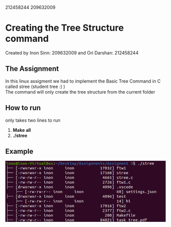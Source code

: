 212458244 209632009

# Creating the Tree Structure command

Created by Inon Sinn: 209632009 and Ori Darshan: 212458244

## The Assignment
In this linux assigment we had to implement the Basic Tree Command in C called stree (student tree :) )</br>The command will only create the tree structure from the current folder<br>

## How to run
only takes two lines to run
1. **Make all**
2. **./stree**

## Example
![alt text](https://github.com/Inon-Sinn/Assignment_3_Advanced_programming/blob/main/Example.PNG)
